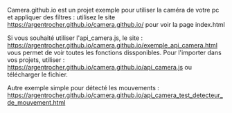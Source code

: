 Camera.github.io est un projet exemple pour utiliser la caméra de votre pc et appliquer des filtres :
utilisez le site https://argentrocher.github.io/camera.github.io/ pour voir la page index.html

Si vous souhaité utiliser l'api_camera.js, le site : https://argentrocher.github.io/camera.github.io/exemple_api_camera.html vous permet de voir toutes les fonctions dissponibles.
Pour l'importer dans vos projets, utiliser : https://argentrocher.github.io/camera.github.io/api_camera.js ou télécharger le fichier.

Autre exemple simple pour détecté les mouvements : https://argentrocher.github.io/camera.github.io/api_camera_test_detecteur_de_mouvement.html

